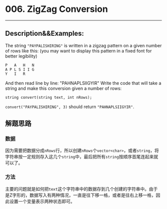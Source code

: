 # 006. ZigZag Conversion
------------------------------------------------

## Description&&Examples:
The string `"PAYPALISHIRING"` is written in a zigzag pattern on a given number of rows like this: (you may want to display this pattern in a fixed font for better legibility)


	P   A   H   N
	A P L S I I G
	Y   I   R

And then read line by line: "PAHNAPLSIIGYIR"
Write the code that will take a string and make this conversion given a number of rows:

	string convert(string text, int nRows);
`convert("PAYPALISHIRING", 3)` should return `"PAHNAPLSIIGYIR"`.

## 解题思路
### 数据
因为需要把数据分成`nRows`行，所以创建`nRows`个`vector<char>`，或者`string`，将字符串按一定规则存入这几个`string`中，最后把所有`string`按顺序首尾连起来就可以了。

### 方法
主要的问题就是如何把`text`这个字符串中的数据存到几个创建的字符串中。由于是Z字形的，数据写入有两种情况，一直是往下移一格，或者是往右上移一格，因此设置一个变量表示两种状态即可。
